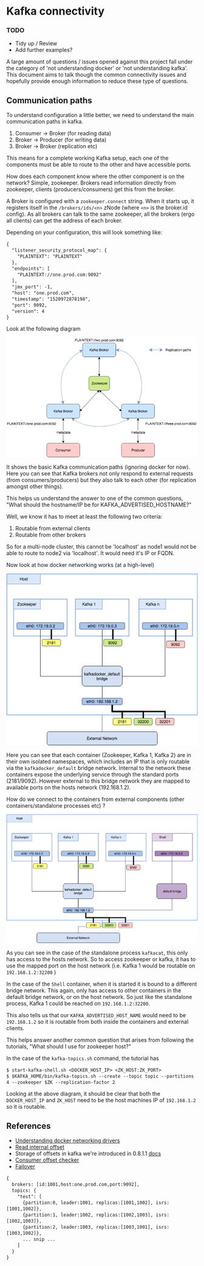 Kafka connectivity
==================

### TODO

-	Tidy up / Review
-	Add further examples?

A large amount of questions / issues opened against this project fall under the category of 'not understanding docker' or 'not understanding kafka'. This document aims to talk though the common connectivity issues and hopefully provide enough information to reduce these type of questions.

Communication paths
-------------------

To understand configuration a little better, we need to understand the main communication paths in kafka.

1.	Consumer -> Broker (for reading data)
2.	Broker -> Producer (for writing data)
3.	Broker -> Broker (replication etc)

This means for a complete working Kafka setup, each one of the components must be able to route to the other and have accessible ports.

How does each component know where the other component is on the network? Simple, zookeeper. Brokers read information directly from zookeeper, clients (producers/consumers) get this from the broker.

A Broker is configured with a `zookeeper.connect` string. When it starts up, it registers itself in the `/brokers/ids/<n>` zNode (where `<n>` is the broker.id config). As all brokers can talk to the same zookeeper, all the brokers (ergo all clients) can get the address of each broker.

Depending on your configuration, this will look something like:

```
{
  "listener_security_protocol_map": {
    "PLAINTEXT": "PLAINTEXT"
  },
  "endpoints": [
    "PLAINTEXT://one.prod.com:9092"
  ],
  "jmx_port": -1,
  "host": "one.prod.com",
  "timestamp": "1520972878198",
  "port": 9092,
  "version": 4
}
```

Look at the following diagram

![Kafka settings](kafka-settings.png)

It shows the basic Kafka communication paths (ignoring docker for now). Here you can see that Kafka brokers not only respond to external requests (from consumers/producers) but they also talk to each other (for replication amongst other things).

This helps us understand the answer to one of the common questions, "What should the hostname/IP be for KAFKA_ADVERTISED_HOSTNAME?"

Well, we know it has to meet at least the following two criteria:

1.	Routable from external clients
2.	Routable from other brokers

So for a multi-node cluster, this cannot be 'localhost' as node1 would not be able to route to node2 via 'localhost'. It would need it's IP or FQDN.

Now look at how docker networking works (at a high-level)

![Kafka docker network](kafka-docker-network.png)

Here you can see that each container (Zookeeper, Kafka 1, Kafka 2) are in their own isolated namespaces, which includes an IP that is only routable via the `kafkadocker_default` bridge network. Internal to the network these containers expose the underlying service through the standard ports (2181/9092). However external to this bridge network they are mapped to available ports on the hosts network (192.168.1.2).

How do we connect to the containers from external components (other containers/standalone processes etc) ?

![Kafka connectivity](kafka-connectivity.png)

As you can see in the case of the standalone process `kafkacat`, this only has access to the hosts network. So to access zookeeper or kafka, it has to use the mapped port on the host network (i.e. Kafka 1 would be routable on `192.168.1.2:32200` )

In the case of the `Shell` container, when it is started it is bound to a different bridge network. This again, only has access to other containers in the default bridge network, or on the host network. So just like the standalone process, Kafka 1 could be reached on `192.168.1.2:32200`.

This also tells us that our `KAFKA_ADVERTISED_HOST_NAME` would need to be `192.168.1.2` so it is routable from both inside the containers and external clients.

This helps answer another common question that arises from following the tutorials, "What should I use for zookeeper host?"

In the case of the `kafka-topics.sh` command, the tutorial has

```
$ start-kafka-shell.sh <DOCKER_HOST_IP> <ZK_HOST:ZK_PORT>
$ $KAFKA_HOME/bin/kafka-topics.sh --create --topic topic --partitions 4 --zookeeper $ZK --replication-factor 2
```

Looking at the above diagram, it should be clear that both the `DOCKER_HOST_IP` and `ZK_HOST` need to be the host machines IP of `192.168.1.2` so it is routable.

References
----------

-	[Understanding docker networking drivers](https://blog.docker.com/2016/12/understanding-docker-networking-drivers-use-cases/)
-	[Read internal offset](http://dayooliyide.com/post/kafka-consumer-offsets-topic/)
-	Storage of offsets in kafka we're introduced in 0.8.1.1 [docs](https://cwiki.apache.org/confluence/display/KAFKA/Committing+and+fetching+consumer+offsets+in+Kafka)
-	[Consumer offset checker](https://stackoverflow.com/questions/34019386/how-to-check-consumer-offsets-when-the-offset-store-is-kafka)
-	[Failover](https://dzone.com/articles/kafka-topic-architecture-replication-failover-and<Paste)

```
{
  brokers: [id:1001,host:one.prod.com,port:9092],
  topics: {
    "test": [
      {partition:0, leader:1001, replicas:[1001,1002], isrs:[1001,1002]},
      {partition:1, leader:1002, replicas:[1002,1003], isrs:[1002,1003]},
      {partition:2, leader:1003, replicas:[1003,1001], isrs:[1003,1002]},
      ... snip ...
    ]
  }
}
```
